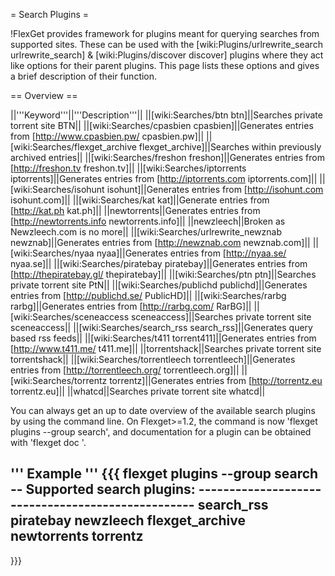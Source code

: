 = Search Plugins =

!FlexGet provides framework for plugins meant for querying searches from supported sites. These can be used with the [wiki:Plugins/urlrewrite_search urlrewrite_search] & [wiki:Plugins/discover discover] plugins where they act like options for their parent plugins. This page lists these options and gives a brief description of their function.


== Overview == 

||'''Keyword'''||'''Description'''||
||[wiki:Searches/btn btn]||Searches private torrent site BTN||
||[wiki:Searches/cpasbien cpasbien]||Generates entries from [http://www.cpasbien.pw/ cpasbien.pw]||
||[wiki:Searches/flexget_archive flexget_archive]||Searches within previously archived entries||
||[wiki:Searches/freshon freshon]||Generates entries from [http://freshon.tv freshon.tv]||
||[wiki:Searches/iptorrents iptorrents]||Generates entries from [http://iptorrents.com iptorrents.com]||
||[wiki:Searches/isohunt isohunt]||Generates entries from [http://isohunt.com isohunt.com]||
||[wiki:Searches/kat kat]||Generate entries from [http://kat.ph kat.ph]||
||newtorrents||Generates entries from [http://newtorrents.info newtorrents.info]||
||newzleech||Broken as Newzleech.com is no more||
||[wiki:Searches/urlrewrite_newznab newznab]||Generates entries from [http://newznab.com newznab.com]||
||[wiki:Searches/nyaa nyaa]||Generates entries from [http://nyaa.se/ nyaa.se]||
||[wiki:Searches/piratebay piratebay]||Generates entries from [http://thepiratebay.gl/ thepiratebay]||
||[wiki:Searches/ptn ptn]||Searches private torrent site PtN||
||[wiki:Searches/publichd publichd]||Generates entries from [http://publichd.se/ PublicHD]||
||[wiki:Searches/rarbg rarbg]||Generates entries from [http://rarbg.com/ RarBG]||
||[wiki:Searches/sceneaccess sceneaccess]||Searches private torrent site sceneaccess||
||[wiki:Searches/search_rss search_rss]||Generates query based rss feeds||
||[wiki:Searches/t411 torrent411]||Generates entries from [http://www.t411.me/ t411.me]||
||torrentshack||Searches private torrent site torrentshack||
||[wiki:Searches/torrentleech torrentleech]||Generates entries from [http://torrentleech.org/ torrentleech.org]||
||[wiki:Searches/torrentz torrentz]||Generates entries from [http://torrentz.eu torrentz.eu]||
||whatcd||Searches private torrent site whatcd||


You can always get an up to date overview of the available search plugins by using the command line. On Flexget>=1.2, the command is now 'flexget plugins --group search', and documentation for a plugin can be obtained with 'flexget doc <plugin-name>'.

''' Example '''
{{{
flexget plugins --group search
-- Supported search plugins: --------------------------------------------------
 search_rss
 piratebay
 newzleech
 flexget_archive
 newtorrents
 torrentz
-------------------------------------------------------------------------------
}}}